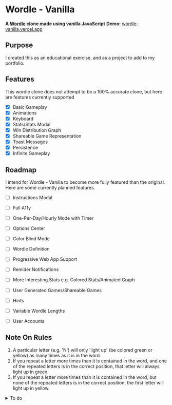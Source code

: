 # Wordle - Vanilla
**A [Wordle](http://www.powerlanguage.co.uk/wordle) clone made using vanilla JavaScript**
**Demo:** [wordle-vanilla.vercel.app](https://wordle-vanilla.vercel.app/)
## Purpose
I created this as an educational exercise, and as a project to add to my portfolio.

## Features
This wordle clone does not attempt to be a 100% accurate clone, but here are features currently supported

- [x] Basic Gameplay
- [x] Animations
- [x] Keyboard
- [x] Stats/Stats Modal
- [x] Win Distribution Graph
- [x] Shareable Game Representation
- [x] Toast Messages
- [x] Persistence
- [x] Infinite Gameplay

## Roadmap
I intend for Wordle - Vanilla to become more fully featured than the original. Here are some currently planned features.

- [ ] Instructions Modal
- [ ] Full A11y
- [ ] One-Per-Day/Hourly Mode with Timer
- [ ] Options Center
- [ ] Color Blind Mode
- [ ] Wordle Definition
- [ ] Progressive Web App Support
- [ ] Remider Notifications
- [ ] More Interesting Stats e.g. Colored Stats/Animated Graph
- [ ] User Generated Games/Shareable Games
- [ ] Hints
- [ ] Variable Wordle Lengths
- [ ] User Accounts


## Note On Rules
1. A particular letter (e.g. 'N') will only 'light up' (be colored green or yellow) as many times as it is in the word.
2. If you repeat a letter more times than it is contained in the word, and one of the repeated letters is in the correct position, that letter will always light up in green.
3. If you repeat a letter more times than it is contained in the word, but none of the repeated letters is in the correct position, the first letter will light up in yellow.

<details>
<summary>To do</summary>

# To Do

## Bugs
- [ ] Fix Pointer Bugs
- [x] Fix Last Letter not droping in
- [x] Fix trying to style bars before created
- [x] Fix Letters taking on last used styles 


## Improvements
- [x] Refactor gameboard to include tile state
- [x] Refactor Rows to be zero based
- [ ] Refactor pointer logic 
- [ ] Refactor styling logic

## Features
- [ ] Instructions Modal
- [ ] Full A11y
- [ ] One-Per-Day/Hourly Mode with Timer
- [ ] Options Center
- [ ] Wordle Definition
- [ ] Progressive Web App Support
- [ ] Remider Notifications
- [ ] More Interesting Stats e.g. Colored Stats/Animated Graph
- [ ] User Generated Games/Shareable Games
- [ ] Hints
- [ ] Variable Wordle Lengths
- [ ] User Accounts
</details>
